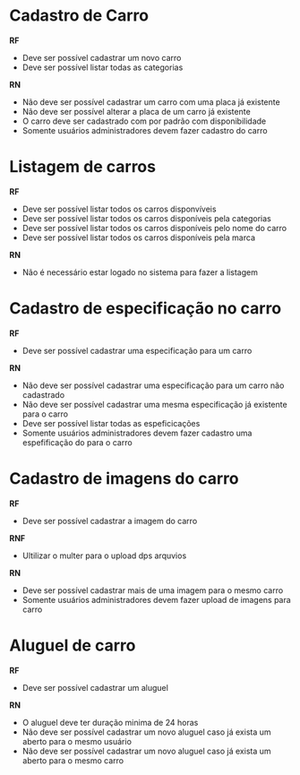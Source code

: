 # Cadastro de Carro
**RF**
- Deve ser possível cadastrar um novo carro
- Deve ser possível listar todas as categorias

**RN**
- Não deve ser possível cadastrar um carro com uma placa já existente
- Não deve ser possível alterar a placa de um carro já existente
- O carro deve ser cadastrado com por padrão com disponibilidade
- Somente usuários administradores devem fazer cadastro do carro

# Listagem de carros
**RF**
- Deve ser possível listar todos os carros disponvíveis
- Deve ser possível listar todos os carros disponíveis pela categorias
- Deve ser possível listar todos os carros disponíveis pelo nome do carro
- Deve ser possível listar todos os carros disponíveis pela marca

**RN**
- Não é necessário estar logado no sistema para fazer a listagem

# Cadastro de especificação no carro
**RF**
- Deve ser possível cadastrar uma especificação para um carro

**RN**
- Não deve ser possível cadastrar uma especificação para um carro não cadastrado
- Não deve ser possível cadastrar uma mesma especificação já existente para o carro
- Deve ser possível listar todas as espeficicações
- Somente usuários administradores devem fazer cadastro uma espefificação do para o carro

# Cadastro de imagens do carro
**RF**
- Deve ser possível cadastrar a imagem do carro

**RNF**
- Ultilizar o multer para o upload dps arquvios

**RN**
- Deve ser possível cadastrar mais de uma imagem para o mesmo carro
- Somente usuários administradores devem fazer upload de imagens para carro

# Aluguel de carro
**RF**
- Deve ser possível cadastrar um aluguel

**RN**
- O aluguel deve ter duração minima de 24 horas
- Não deve ser possível cadastrar um novo aluguel caso já exista um aberto para o mesmo usuário
- Não deve ser possível cadastrar um novo aluguel caso já exista um aberto para o mesmo carro